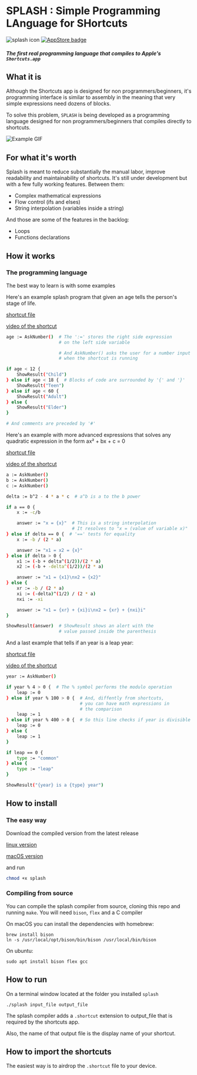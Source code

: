 # SPLASH : Simple Programming LAnguage for SHortcuts

![splash icon](https://raw.githubusercontent.com/gonzula/splash/master/imgs/RoundedIcon.png)
[![AppStore badge](https://linkmaker.itunes.apple.com/en-us/badge-lrg.svg?releaseDate=2019-03-11&kind=iossoftware&bubble=ios_apps)](https://itunes.apple.com/us/app/splash-programming-language/id1455793030?mt=8)
##### The first real programming language that compiles to Apple's `Shortcuts.app`

## What it is

Although the Shortcuts app is designed for non programmers/beginners, it's programming interface is similar to assembly in the meaning that very simple expressions need dozens of blocks.

To solve this problem, `SPLASH` is being developed as a programming language designed for non programmers/beginners that compiles directly to shortcuts.

![Example GIF](https://raw.githubusercontent.com/gonzula/splash/master/imgs/quadratic.gif)

## For what it's worth

Splash is meant to reduce substantially the manual labor, improve readability and maintainability of shortcuts. It's still under development but with a few fully working features. Between them:

* Complex mathematical expressions
* Flow control (ifs and elses)
* String interpolation (variables inside a string)

And those are some of the features in the backlog:

* Loops
* Functions declarations

## How it works

### The programming language

The best way to learn is with some examples

Here's an example splash program that given an age tells the person's stage of life.

[shortcut file](https://github.com/gonzula/splash/blob/master/examples/age.shortcut)

[video of the shortcut](https://github.com/gonzula/splash/blob/master/examples/age.mov)


``` BASH
age := AskNumber()  # The ':=' stores the right side expression
                    # on the left side variable

                    # And AskNumber() asks the user for a number input
                    # when the shortcut is running

if age < 12 {
    ShowResult("Child")
} else if age < 18 {  # Blocks of code are surrounded by '{' and '}'
    ShowResult("Teen")
} else if age < 60 {
    ShowResult("Adult")
} else {
    ShowResult("Elder")
}

# And comments are preceded by '#'
```

Here's an example with more advanced expressions that solves any quadratic expression in the form ax² + bx + c = 0

[shortcut file](https://github.com/gonzula/splash/blob/master/examples/quadratic.shortcut)

[video of the shortcut](https://github.com/gonzula/splash/blob/master/examples/quadratic.mov)

``` BASH
a := AskNumber()
b := AskNumber()
c := AskNumber()

delta := b^2 - 4 * a * c  # a^b is a to the b power

if a == 0 {
    x := -c/b

    answer := "x = {x}"  # This is a string interpolation
                         # It resolves to "x = (value of variable x)"
} else if delta == 0 {  # '==' tests for equality
    x := -b / (2 * a)

    answer := "x1 = x2 = {x}"
} else if delta > 0 {
    x1 := (-b + delta^(1/2))/(2 * a)
    x2 := (-b + -delta^(1/2))/(2 * a)

    answer := "x1 = {x1}\nx2 = {x2}"
} else {
    xr := -b / (2 * a)
    xi := (-delta)^(1/2) / (2 * a)
    nxi := -xi

    answer := "x1 = {xr} + {xi}i\nx2 = {xr} + {nxi}i"
}

ShowResult(answer)  # ShowResult shows an alert with the
                    # value passed inside the parenthesis
```

And a last example that tells if an year is a leap year:

[shortcut file](https://github.com/gonzula/splash/blob/master/examples/leap_year.shortcut)

[video of the shortcut](https://github.com/gonzula/splash/blob/master/examples/leap_year.mov)

``` BASH
year := AskNumber()

if year % 4 > 0 {  # The % symbol performs the modulo operation
    leap := 0
} else if year % 100 > 0 {  # And, diffently from shortcuts,
                            # you can have math expressions in
                            # the comparison
    leap := 1
} else if year % 400 > 0 {  # So this line checks if year is divisible by 400
    leap := 0
} else {
    leap := 1
}

if leap == 0 {
    type := "common"
} else {
    type := "leap"
}

ShowResult("{year} is a {type} year")
```

## How to install

### The easy way

Download the compiled version from the latest release

[linux version](https://github.com/gonzula/splash/releases/download/v0.1.1/splash.linux)

[macOS version](https://github.com/gonzula/splash/releases/download/v0.1.1/splash.macOS)

and run

``` BASH
chmod +x splash
```


### Compiling from source

You can compile the splash compiler from source, cloning this repo and running `make`. You will need `bison`, `flex` and a C compiler

On macOS you can install the dependencies with homebrew:

```
brew install bison
ln -s /usr/local/opt/bison/bin/bison /usr/local/bin/bison
```

On ubuntu:

```
sudo apt install bison flex gcc
```

## How to run

On a terminal window located at the folder you installed `splash`

```
./splash input_file output_file
```

The splash compiler adds a `.shortcut` extension to output_file that is required by the shortcuts app.

Also, the name of that output file is the display name of your shortcut.

## How to import the shortcuts

The easiest way is to airdrop the `.shortcut` file to your device.
